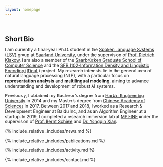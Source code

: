 ```yaml
---
layout: homepage
---
```


<h1 id="about-me"></h1>

<h2 style="margin: 60px 0px 10px;">Short Bio</h2>

I am currently a final-year Ph.D. student in the [Spoken Language Systems (LSV)](https://www.lsv.uni-saarland.de/) group at
[Saarland University](https://www.uni-saarland.de/en/home.html),
under the supervision of [Prof. Dietrich Klakow](https://scholar.google.de/citations?user=_HtGYmoAAAAJ).
I am also a member of the [Saarbrücken Graduate School of Computer Science](https://www.graduateschool-computerscience.de/) 
and the [SFB 1102-Information Density and Linguistic Encoding (IDeaL)](https://sfb1102.uni-saarland.de/) project.
My research interests lie in the general area of natural language processing (NLP), with a particular focus on
**representation analysis** and **multilingual modeling**, aiming to advance understanding and development of robust AI systems.

Previously, I obtained my Bachelor’s degree from [Harbin Engineering University](https://english.hrbeu.edu.cn/index.htm) in 2014 and my Master’s degree from 
[Chinese Academy of Sciences](https://english.cas.cn/) in 2017. 
Between 2017 and 2018, I worked as a Research & Development Engineer at Baidu Inc, and as an Algorithm Engineer at a startup. 
In 2019, I completed a research immersion lab at [MPI-INF](https://www.mpi-inf.mpg.de/home) under the supervision of 
[Prof. Bernt Schiele](https://www.mpi-inf.mpg.de/departments/computer-vision-and-machine-learning/people/bernt-schiele) 
and [Dr. Yongqin Xian](https://xianyongqin.github.io/).


<!--
<strong style="color:#e74d3c; font-weight:600"><strong style="color:#e74d3c; font-weight:600">I am currently on the 2023-2024 academic job market, looking for faculty positions in CS, CSE, ECE, IEOR, etc., related to Artificial Intelligence, Computer Vision, and Machine Learning. Please feel free to contact me if you are interested. I am also happy to give talks on my research in related seminars.</strong></strong>
-->

{% include_relative _includes/news.md %}

{% include_relative _includes/publications.md %}

{% include_relative _includes/activity.md %}

{% include_relative _includes/contact.md %}
